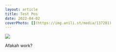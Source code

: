 ```yaml
---
layout: article
title: Test Pos
date: 2022-04-02
coverPhoto: [](https://img.anili.st/media/137281)
---
```


![](https://img.anili.st/media/137281)

Afakah work?
